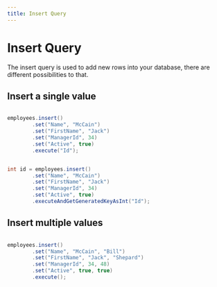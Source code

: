 ```yaml
---
title: Insert Query
---
```


# Insert Query

The insert query is used to add new rows into your database, there are different possibilities to that.



## Insert a single value

```java

employees.insert()
        .set("Name", "McCain")
        .set("FirstName", "Jack")
        .set("ManagerId", 34)
        .set("Active", true)
        .execute("Id");

```

```java

int id = employees.insert()
        .set("Name", "McCain")
        .set("FirstName", "Jack")
        .set("ManagerId", 34)
        .set("Active", true)
        .executeAndGetGeneratedKeyAsInt("Id");

```

## Insert multiple values

```java

employees.insert()
        .set("Name", "McCain", "Bill")
        .set("FirstName", "Jack", "Shepard")
        .set("ManagerId", 34, 48)
        .set("Active", true, true)
        .execute();
```
